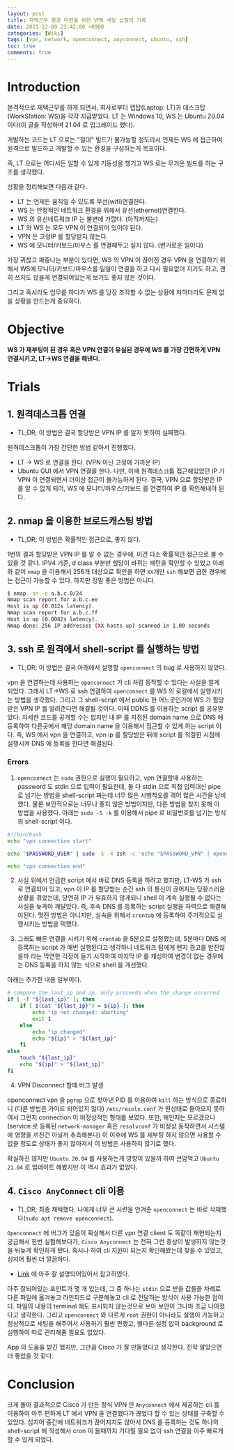 ```yaml
---
layout: post
title: 재택근무 환경 마련을 위한 VPN 세팅 삽질의 기록
date: 2021-12-09 23:42:00 +0900
categories: [Wiki]
tags: [vpn, network, openconnect, anyconnect, ubuntu, ssh]
toc: true
comments: true
---
```


# Introduction

본격적으로 재택근무를 하게 되면서, 회사로부터 랩탑(Laptop: LT)과 데스크탑(WorkStation: WS)을 각각 지급받았다. LT 는 Windows 10, WS 는 Ubuntu 20.04 이다(이 글을 작성하며 21.04 로 업그레이드 했다).

개발하는 코드는 LT 으로는 "절대" 빌드가 불가능할 정도라서 언제든 WS 에 접근하여 원격으로 빌드하고 개발할 수 있는 환경을 구성하는게 목표이다. 

즉, LT 으로는 어디서든 일할 수 있게 기동성을 챙기고 WS 로는 무거운 빌드를 하는 구조를 생각했다.

상황을 정리해보면 다음과 같다.
- LT 는 언제든 움직일 수 있도록 무선(wifi)연결한다.
- WS 는 안정적인 네트워크 환경을 위해서 유선(ethernet)연결한다.
- WS 의 유선네트워크 IP 는 불변에 가깝다. (아직까지는)
- LT 와 WS 는 모두 VPN 이 연결되어 있어야 된다.
- VPN 은 고정IP 를 할당받지 않는다.
- WS 에 모니터/키보드/마우스 를 연결해두고 싶지 않다. (번거로운 일이다)

가장 귀찮고 짜증나는 부분이 있다면, WS 의 VPN 이 끊어진 경우 VPN 을 연결하기 위해서 WS에 모니터/키보드/마우스를 일일이 연결을 하고 다시 필요없어 지기도 하고, 괜히 쓰지도 않을게 연결되어있는게 보기도 좋지 않은 것이다. 

그리고 혹시라도 업무를 하다가 WS 를 당장 조작할 수 없는 상황에 처하더라도 문제 없을 상황을 만드는게 중요하다.


# Objective

**WS 가 재부팅이 된 경우 혹은 VPN 연결이 유실된 경우에 WS 를 가장 간편하게 VPN 연결시키고, LT->WS 연결을 해낸다.**

# Trials

## 1. 원격데스크톱 연결

- TL;DR; 이 방법은 결국 할당받은 VPN IP 를 알지 못하여 실패했다.

원격데스크톱이 가장 간단한 방법 같아서 진행했다.

- LT -> WS 로 연결을 한다. (VPN 아닌 고정에 가까운 IP)
- Ubuntu GUI 에서 VPN 연결을 한다.
다만, 이때 원격데스크톱 접근해있었던 IP 가 VPN 이 연결되면서 더이상 접근이 불가능하게 된다.
결국, VPN 으로 할당받은 IP 를 알 수 없게 되어, WS 에 모니터/마우스/키보드 를 연결하여 IP 를 확인해내야 된다.

## 2. nmap 을 이용한 브로드캐스팅 방법

- TL;DR; 이 방법은 확률적인 접근으로, 좋지 않다.

1번의 결과 할당받은 VPN IP 를 알 수 없는 경우에, 이건 다소 확률적인 접근으로 볼 수 있을 것 같다. IPV4 기준, d class 부분만 할당이 바뀌는 패턴을 확인할 수 있었고 아래와 같이 `nmap` 을 이용해서 256개 대상으로 확인을 하면 `XX`개만 `ssh` 해보면 급한 경우에는 접근이 가능할 수 있다. 하지만 정말 좋은 방법은 아니다.

```bash
$ nmap -sn -n a.b.c.0/24
Nmap scan report for a.b.c.ee
Host is up (0.012s latency).
Nmap scan report for a.b.c.ff
Host is up (0.0082s latency).
Nmap done: 256 IP addresses (XX hosts up) scanned in 1.00 seconds
```

## 3. ssh 로 원격에서 shell-script 를 실행하는 방법

- TL;DR; 이 방법은 결국 아래에서 설명할 `openconnect` 의 bug 로 사용하지 않았다.

vpn 을 연결하는데 사용하는 `openconnect` 가 cli 처럼 동작할 수 있다는 사실을 알게 되었다. 그래서 LT->WS 로 ssh 연결하여 `openconnect` 를 WS 의 로컬에서 실행시키는 방법을 생각했다.
그리고 그 shell-script 에서 public 한 어느곳인가에 WS 가 할당받은 VPN IP 를 알려준다면 해결될 것이다. 이때 DDNS 를 이용하는 script 를 공유받았다. 자세한 코드를 공개할 수는 없지만 내 IP 를 지정된 domain name 으로 DNS 에 등록하여 다른곳에서 해당 domain name 을 이용해서 접근할 수 있게 하는 script 이다. 즉, WS 에서 vpn 을 연결하고, vpn ip 를 할당받은 뒤에 script 를 적절한 시점에 실행시켜 DNS 에 등록을 한다면 해결된다.

### Errors

1. `openconnect` 는 `sudo` 권한으로 실행이 필요하고, vpn 연결할때 사용하는 password 도 stdin 으로 입력이 필요한데, 둘 다 stdin 으로 직접 입력대신 pipe 로 넘기는 방법을 shell-script 짜는데 너무 많은 시행착오를 겪어 많은 시간을 낭비했다. 물론 보안적으로는 너무나 좋지 않은 방법이지만, 다른 방법을 찾지 못해 이 방법을 사용했다. 
아래는 `sudo -S -k` 를 이용해서 pipe 로 비밀번호를 넘기는 방식의 shell-script 이다.

```bash
#!/bin/bash
echo "vpn connection start"

echo "$PASSWORD_USER" | sudo -S -k zsh -c 'echo "$PASSWORD_VPN" | openconnect --protocol=$protocol --background --user=$user $vpn_host'

echo "vpn connection end"
```

2. 사실 위에서 언급한 script 에서 바로 DNS 등록을 하려고 했지만, LT-WS 가 ssh 로 연결되어 있고, vpn 이 IP 를 할당받는 순간 ssh 의 통신이 끊어지는 당황스러운 상황을 겪었는데, 당연히 IP 가 유효하지 않게되니 shell 이 계속 실행될 수 없다는 사실을 늦게야 깨달았다. 즉, 후속 DNS 를 등록하는 script 실행을 자력으로 해결해야된다. 멋진 방법은 아니지만, 실속을 위해서 `crontab` 에 등록하여 주기적으로 실행시키는 방법을 택했다.

3. 그래도 빠른 연결을 시키기 위해 `crontab` 을 5분으로 설정했는데, 5분마다 DNS 에 등록하는 script 가 매번 실행된다고 생각하니 네트워크 팀에게 왠지 경고를 받진않을까 라는 막연한 걱정이 들기 시작하여 마지막 IP 를 캐싱하여 변경이 없는 경우에는 DNS 등록을 하지 않는 식으로 shell 을 개선했다.

아래는 추가한 내용 일부이다.
```bash
# compare the last_ip and ip, only proceeds when the change occurred
if [ -f "${last_ip}" ]; then
    if [ $(cat "${last_ip}") = ${ip} ]; then
        echo "ip not changed: aborting"
        exit 1
    else
        echo "ip changed"
        echo "${ip}" > "${last_ip}"
    fi
else
    touch "${last_ip}"
    echo "${ip}" > "${last_ip}"
fi
```

4. VPN Disconnect 할때 버그 발생

openconnect vpn 을 `pgrep` 으로 찾아낸 PID 를 이용하여 `kill` 하는 방식으로 종료하니 (다른 방법은 가이드 되어있지 않다) `/etc/resolv.conf` 가 원상태로 돌아오지 못하여서 그런지 connection 이 비정상적인 형태를 보였다.
또한, 왜인지는 모르겠으나 (service 로 등록된 `network-manager` 혹은 `resolvconf` 가 비정상 동작하면서 시스템에 영향을 끼친건 아닐까 추측해본다) 이 이후에 WS 를 재부팅 하지 않으면 사용할 수 없을 정도로 상태가 좋지 않아져서 이 방법은 사용하지 않기로 했다.

확실하진 않지만 `Ubuntu 20.04` 를 사용하는게 영향이 있을까 하여 큰맘먹고 `Ubuntu 21.04` 로 업데이트 해봤지만 이 역시 효과가 없었다.

## 4. `Cisco AnyConnect` cli 이용

- TL;DR; 최종 채택했다. 나에게 너무 큰 시련을 안겨준 `openconnect` 는 바로 삭제했다(`sudo apt remove openconnect`).

`Openconnect` 에 버그가 있음이 확실해서 다른 vpn 연결 client 도 똑같이 재현되는지 궁금해서 한번 실험해보다가, `Cisco Anyconnect` 는 전혀 그런 증상이 발생하지 않는것을 뒤늦게 확인하게 됐다. 혹시나 하여 cli 지원이 되는지 확인해봤는데 찾을 수 있었고, 심지어 훨씬 더 깔끔하다.

- [Link](https://computingforgeeks.com/connect-to-vpn-server-with-cisco-anyconnect-from-linux-terminal/) 에 아주 잘 설명되어있어서 참고하였다.

아주 잘되어있는 포인트가 몇 개 있는데, 그 중 하나는 `stdin` 으로 받을 값들을 차례로 다른 파일에 옮겨놓고 라인피드로 구분해놓고 cli 로 전달하는 방식이 사용 가능한 점이다. 파일의 내용이 terminal 에도 표시되지 않는것으로 보아 보안이 그나마 조금 나아졌다고 생각한다. 그리고 `openconnect` 와 다르게 `root` 권한이 아니라도 실행이 가능하고 정상적으로 세팅을 해주어서 사용하기 훨씬 편했고, 별다른 설정 없이 background 로 실행하여 따로 관리해줄 필요도 없었다.

App 의 도움을 받긴 했지만, 그만큼 Cisco 가 잘 만들었다고 생각한다. 진작 알았으면 더 좋았을 것 같다.

# Conclusion

크게 돌아 결과적으로 Cisco 가 만든 정식 VPN 인 `Anyconnect` 에서 제공하는 cli 를 이용하여 아주 편하게 LT 에서 VPN 을 연결했다가 끊었다 할 수 있는 상태를 구축할 수 있었다. 심지어 중간에 네트워크가 끊어지지도 않아서 DNS 를 등록하는 것도 하나의 shell-script 에 작성해서 cron 이 돌때까지 기다릴 필요 없이 ssh 연결을 아주 빠르게 할 수 있게 되었다.